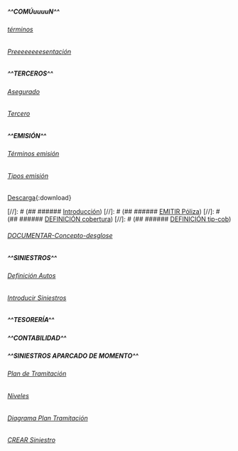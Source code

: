 ##### ^^**COMÚuuuuN**^^
###### [términos](../01-TRON/99-Terminos/TRON-Terminos.md)
###### [Preeeeeeeesentación](../01-TRON/03-Introduccion/INTRODUCCION-TRON.md)

##### ^^**TERCEROS**^^
###### [Asegurado](../01-TRON/01-Documentacion/01-Modulos/02-Terceros/01-Definicion/02-Asegurados/DEFINICION-Asegurado.md)
###### [Tercero](../01-TRON/01-Documentacion/01-Modulos/02-Terceros/01-Definicion/DEFINICION-Tercero.md)

##### ^^**EMISIÓN**^^
###### [Términos emisión](../01-TRON/99-Terminos/TRON-Terminos-emision.md)
###### [Tipos emisión](../01-TRON/99-Terminos/TRON-tipo-emision.md)

[Descarga](./Prueba.pptx){:download}

[//]: # (## ###### [Introducción](../01-TRON/03-Introduccion/01-Modulos/03-Emision/INTRODUCIR-Emision.md))
[//]: # (## ###### [EMITIR Póliza](../01-TRON/01-Documentacion/01-Modulos/03-Emision/02-Operacion/01-Comun/100-EMITIR-poliza/EMITIR-poliza.md))
[//]: # (## ###### [DEFINICIÓN cobertura](../01-TRON/01-Documentacion/01-Modulos/03-Emision/01-Definicion/01-Comun/106-Cobertura/DEFINICION-Cobertura.md))
[//]: # (## ###### [DEFINICIÓN tip-cob](../01-TRON/01-Documentacion/01-Modulos/03-Emision/01-Definicion/01-Comun/106-Cobertura/DEFINICION-Tipo-cobertura.md))
###### [DOCUMENTAR-Concepto-desglose](../01-TRON/01-Documentacion/01-Modulos/03-Emision/03-Modelo-datos/01-Comun/100-Concepto-desglose/DOCUMENTAR-Concepto-desglose-informacion-economica.md)

##### ^^**SINIESTROS**^^
###### [Definición Autos](../01-TRON/01-Documentacion/01-Modulos/04-Siniestros/01-Definicion/02-Automovil/DEFINICION-Siniestros-Automovil.md#definicionplantramitacion)
###### [Introducir Siniestros](./03-Introduccion/01-Modulos/04-Siniestros/INTRODUCIR-Siniestros.md)

##### ^^**TESORERÍA**^^
##### ^^**CONTABILIDAD**^^

##### ^^**SINIESTROS APARCADO DE MOMENTO**^^
###### [Plan de Tramitación](../01-TRON/01-Documentacion/01-Modulos/04-Siniestros/01-Definicion/01-Comun/104-Plan-de-Tramitacion/DEFINIR-Plan-Tramitacion.md#titulo)
###### [Niveles](../01-TRON/01-Documentacion/01-Modulos/04-Siniestros/01-Definicion/01-Comun/104-Plan-de-Tramitacion/DEFINIR-Niveles.md#titulo)
###### [Diagrama Plan Tramitación](../01-TRON/01-Documentacion/01-Modulos/04-Siniestros/01-Definicion/01-Comun/104-Plan-de-Tramitacion/DOCUMENTAR-DEFINIR-Plan-Tramitacion.md)
###### [CREAR Siniestro](./01-Documentacion/01-Modulos/04-Siniestros/02-Operacion/01-Comunes/100-CREAR-Siniestro/CREAR-Siniestro.md)